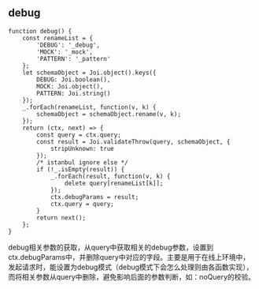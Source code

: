 ## debug

```
function debug() {
	const renameList = {
		'DEBUG': '_debug',
		'MOCK': '_mock',
		'PATTERN': '_pattern'
	};
	let schemaObject = Joi.object().keys({
		DEBUG: Joi.boolean(),
		MOCK: Joi.object(),
		PATTERN: Joi.string()
	});
	_.forEach(renameList, function(v, k) {
		schemaObject = schemaObject.rename(v, k);
	});
	return (ctx, next) => {
		const query = ctx.query;
		const result = Joi.validateThrow(query, schemaObject, {
			stripUnknown: true
		});
		/* istanbul ignore else */
		if (!_.isEmpty(result)) {
			_.forEach(result, function(v, k) {
				delete query[renameList[k]];
			});
			ctx.debugParams = result;
			ctx.query = query;
		}
		return next();
	};
}
```

debug相关参数的获取，从query中获取相关的debug参数，设置到ctx.debugParams中，并删除query中对应的字段。主要是用于在线上环境中，发起请求时，能设置为debug模式（debug模式下会怎么处理则由各函数实现），而将相关参数从query中删除，避免影响后面的参数判断，如：noQuery的校验。